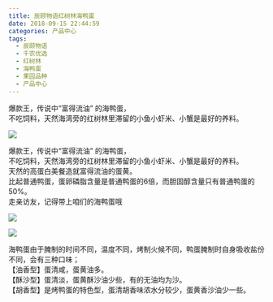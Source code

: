 ```yaml
---
title: 辰颐物语红树林海鸭蛋
date: 2018-09-15 22:44:59
categories: 产品中心
tags:
  - 辰颐物语
  - 千农优选
  - 红树林
  - 海鸭蛋
  - 果园品种
  - 产品中心
---
```


爆款王，传说中“富得流油” 的海鸭蛋，  
不吃饲料，天然海湾旁的红树林里滞留的小鱼小虾米、小蟹是最好的养料。  

<!-- more -->


![](http://www.zuow.cn/wp-content/uploads/2018/09/e7ff0005968076acbf38.jpg)

爆款王，传说中“富得流油” 的海鸭蛋，  
不吃饲料，天然海湾旁的红树林里滞留的小鱼小虾米、小蟹是最好的养料。  
天然的高蛋白美餐造就富得流油的蛋黄。  
比起普通鸭蛋，蛋卵磷脂含量是普通鸭蛋的6倍，而胆固醇含量只有普通鸭蛋的50%。  
走亲访友，记得带上咱们的海鸭蛋哦

![](http://www.zuow.cn/wp-content/uploads/2018/09/71e62fb2e29feb38ab51.jpg)

![](http://www.zuow.cn/wp-content/uploads/2018/09/20bb3748b9aebfa2f12e.jpg)

海鸭蛋由于腌制的时间不同，温度不同，烤制火候不同，鸭蛋腌制时自身吸收盐份不同，会有三种口味；  
【油香型】蛋清咸，蛋黄油多。  
【酥沙型】蛋清淡，蛋黄酥沙油少些，有的无油均为沙。  
【胡香型】是烤鸭蛋的特色型，蛋清胡香味浓水分较少，蛋黄香沙油少一些。